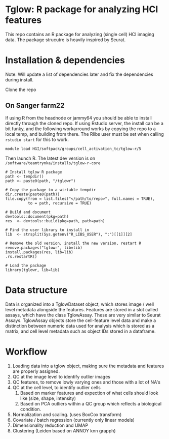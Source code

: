 # Tglow: R package for analyzing HCI features

This repo contains an R package for analyzing (single cell) HCI imaging data. The package strucutre is heavily inspired by Seurat.

# Installation & dependencies
Note: Will update a list of dependencies later and fix the dependencies during install.

Clone the repo


## On Sanger farm22

If using R from the headnode or jammy64 you should be able to install directly through the cloned repo. If using Rstudio server, the install can be a bit funky, and the following workarround works by copying the repo to a local temp, and building from there. The Rlibs user must be set when calling `rstudio start` for this to work.

``` 
module load HGI/softpack/groups/cell_activation_tc/tglow-r/5
```

Then launch R.
The latest dev version is on `/software/teamtrynka/installs/tglow-r-core`
```
# Install tglow R package 
path <- tempdir()
path <- paste0(path, "/tglowr")

# Copy the package to a wirtable tempdir
dir.create(paste0(path))
file.copy(from = list.files("</path/to/repo>", full.names = TRUE), 
          to = path, recursive = TRUE)

# Build and document
devtools::document(pkg=path)
res  <- devtools::build(pkg=path, path=path)

# Find the user library to install in
lib  <- strsplit(Sys.getenv("R_LIBS_USER"), ":")[[1]][2]

# Remove the old version, install the new version, restart R
remove.packages("tglowr", lib=lib)
install.packages(res, lib=lib)
.rs.restartR()

# Load the package
library(tglowr, lib=lib)
```



# Data structure
Data is organized into a TglowDataset object, which stores image / well level metadata alongside the features. Features are stored in a slot called assays, which have the class TglowAssay. These are very similar to Seurat Assays. TglowAssay objects store the cell-feature level data and make a distinction between numeric data used for analysis which is stored as a matrix, and cell level metadata such as object IDs stored in a dataframe.

# Workflow

1. Loading data into a tglow object, making sure the metadata and features are properly assigned.
2. QC at the image level to identify outlier images
3. QC features, to remove lowly varying ones and those with a lot of NA's
4. QC at the cell level, to identify outlier cells 
   1. Based on marker features and expection of what cells should look like (size, shape, intensity)
   2. Based on PCA outliers within a QC group which reflects a biological condition.
5. Normalization and scaling. (uses BoxCox transform)
6. Covariate / batch regression (currently only linear models)
7. Dimensionality reduction and UMAP
8. Clustering (Leiden based on ANNOY knn grapph)

